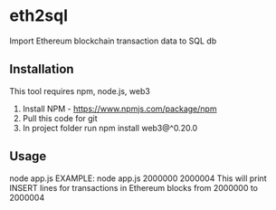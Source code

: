 # eth2sql
Import Ethereum blockchain transaction data to SQL db 

## Installation 
This tool requires npm, node.js, web3 

1. Install NPM - https://www.npmjs.com/package/npm
2. Pull this code for git 
3. In project folder run 
  npm install web3@^0.20.0
 
## Usage 
node app.js <start block id>  <end block id>
EXAMPLE: node app.js 2000000 2000004
  This will print INSERT lines for transactions in Ethereum blocks from  2000000 to 2000004
